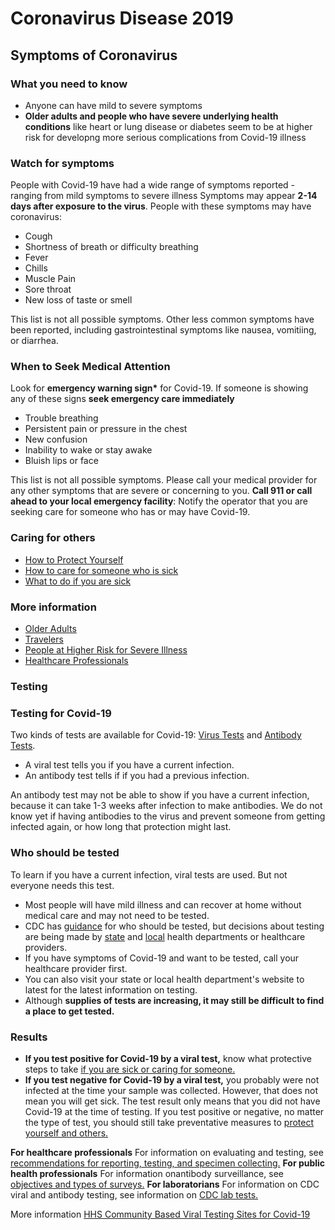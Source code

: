 # Coronavirus Disease 2019
## Symptoms of Coronavirus
### What you need to know
- Anyone can have mild to severe symptoms
- **Older adults and people who have severe underlying health conditions** like heart or lung disease or diabetes seem to be at higher risk for developng more serious complications from Covid-19 illness
### Watch for symptoms
People with Covid-19 have had a wide range of symptoms reported - ranging from mild symptoms to severe illness
Symptoms may appear **2-14 days after exposure to the virus**. People with these symptoms may have coronavirus:
- Cough
- Shortness of breath or difficulty breathing
- Fever
- Chills
- Muscle Pain
- Sore throat
- New loss of taste or smell

This list is not all possible symptoms. Other less common symptoms have been reported, including gastrointestinal symptoms like nausea, vomitiing, or diarrhea.
### When to Seek Medical Attention
Look for **emergency warning sign\*** for Covid-19. If someone is showing any of these signs **seek emergency care immediately**
- Trouble breathing
- Persistent pain or pressure in the chest
- New confusion
- Inability to wake or stay awake
- Bluish lips or face

This list is not all possible symptoms. Please call your medical provider for any other symptoms that are severe or concerning to you.
**Call 911 or call ahead to your local emergency facility**: Notify the operator that you are seeking care for someone who has or may have Covid-19.
### Caring for others
- [How to Protect Yourself](https://www.cdc.gov/coronavirus/2019-ncov/prevent-getting-sick/prevention.html)
- [How to care for someone who is sick](https://www.cdc.gov/coronavirus/2019-ncov/if-you-are-sick/care-for-someone.html)
- [What to do if you are sick](https://www.cdc.gov/coronavirus/2019-ncov/if-you-are-sick/steps-when-sick.html)
### More information
- [Older Adults](https://www.cdc.gov/coronavirus/2019-ncov/need-extra-precautions/older-adults.html)
- [Travelers](https://www.cdc.gov/coronavirus/2019-ncov/travelers/index.html)
- [People at Higher Risk for Severe Illness](https://www.cdc.gov/coronavirus/2019-ncov/need-extra-precautions/people-at-higher-risk-old.html)
- [Healthcare Professionals](https://www.cdc.gov/coronavirus/2019-ncov/hcp/index.html)
### Testing
### Testing for Covid-19
Two kinds of tests are available for Covid-19: [Virus Tests](https://www.cdc.gov/coronavirus/2019-ncov/testing/diagnostic-testing.html) and [Antibody Tests](https://www.cdc.gov/coronavirus/2019-ncov/testing/serology-overview.html).
- A viral test tells you if you have a current infection.
- An antibody test tells if if you had a previous infection.

An antibody test may not be able to show if you have a current infection, because it can take 1-3 weeks after infection to make antibodies. We do not know yet if having antibodies to the virus and prevent someone from getting infected again, or how long that protection might last.

### Who should be tested
To learn if you have a current infection, viral tests are used. But not everyone needs this test.
- Most people will have mild illness and can recover at home without medical care and may not need to be tested.
- CDC has [guidance](https://www.cdc.gov/coronavirus/2019-nCoV/hcp/clinical-criteria.html) for who should be tested, but decisions about testing are being made by [state](https://www.cdc.gov/publichealthgateway/healthdirectories/healthdepartments.html) and [local](https://www.naccho.org/membership/lhd-directory) health departments or healthcare providers.
- If you have symptoms of Covid-19 and want to be tested, call your healthcare provider first.
- You can also visit your state or local health department's website to latest for the latest information on testing. 
- Although **supplies of tests are increasing, it may still be difficult to find a place to get tested.**
### Results
- **If you test positive for Covid-19 by a viral test,** know what protective steps to take [if you are sick or caring for someone.](https://www.cdc.gov/coronavirus/2019-ncov/if-you-are-sick/index.html)
- **If you test negative for Covid-19 by a viral test,** you probably were not infected at the time your sample was collected. However, that does not mean you will get sick. The test result only means that you did not have Covid-19 at the time of testing.
If you test positive or negative, no matter the type of test, you should still take preventative measures to [protect yourself and others.](https://www.cdc.gov/coronavirus/2019-ncov/prevent-getting-sick/prevention.html)

**For healthcare professionals**
For information on evaluating and testing, see [recommendations for reporting, testing, and specimen collecting.](https://www.cdc.gov/coronavirus/2019-nCoV/hcp/clinical-criteria.html)
**For public health professionals**
For information onantibody surveillance, see [objectives and types of surveys.](https://www.cdc.gov/coronavirus/2019-ncov/covid-data/serology-surveillance/index.html)
**For laboratorians**
For information on CDC viral and antibody testing, see information on [CDC lab tests.](https://www.cdc.gov/coronavirus/2019-nCoV/lab/index.html)

More information
[HHS Community Based Viral Testing Sites for Covid-19](https://www.hhs.gov/coronavirus/community-based-testing-sites/index.html)

